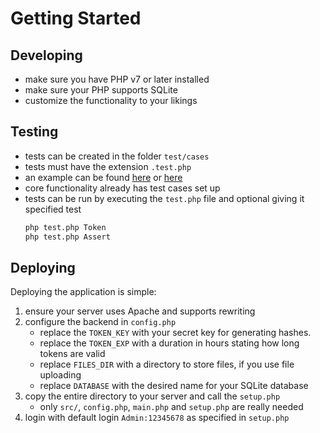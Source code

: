 # Getting Started

## Developing
- make sure you have PHP v7 or later installed
- make sure your PHP supports SQLite
- customize the functionality to your likings

## Testing
- tests can be created in the folder `test/cases`
- tests must have the extension `.test.php`
- an example can be found [here](../test/cases/Demo.test.php) or [here](../test/cases/API.test.php)
- core functionality already has test cases set up
- tests can be run by executing the `test.php` file and optional giving it specified test
    ```sh
    php test.php Token
    php test.php Assert
    ```

## Deploying

Deploying the application is simple:
1. ensure your server uses Apache and supports rewriting
2. configure the backend in `config.php`
    - replace the `TOKEN_KEY` with your secret key for generating hashes.
    - replace the `TOKEN_EXP` with a duration in hours stating how long tokens are valid
    - replace `FILES_DIR` with a directory to store files, if you use file uploading
    - replace `DATABASE` with the desired name for your SQLite database
3. copy the entire directory to your server and call the `setup.php`
    - only `src/`, `config.php`, `main.php` and `setup.php` are really needed
4. login with default login `Admin:12345678` as specified in `setup.php`